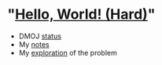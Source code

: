 # "[Hello, World! (Hard)](https://dmoj.ca/problem/helloworldhard)"

* DMOJ [status](status.md)
* My [notes](notes.md)
* My [exploration](exploration.md) of the problem
